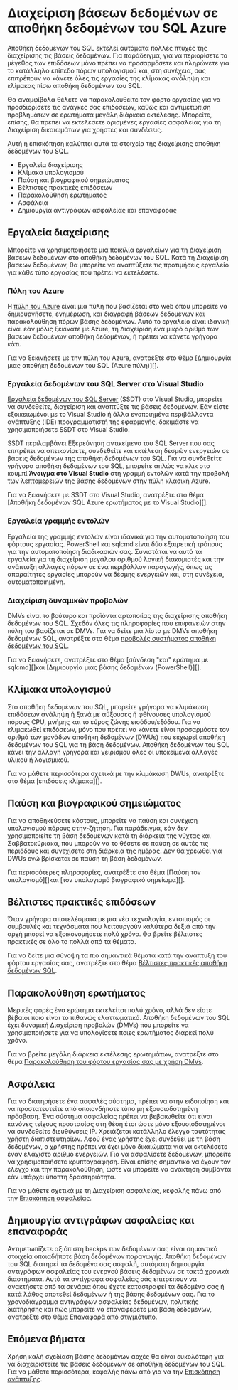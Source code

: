 <properties
   pageTitle="Διαχείριση βάσεων δεδομένων σε αποθήκη δεδομένων του SQL Azure | Microsoft Azure"
   description="Επισκόπηση της διαχείρισης βάσεων δεδομένων αποθήκη δεδομένων του SQL. Περιλαμβάνει εργαλεία διαχείρισης, DWUs κλιμάκωσης, αντιμετώπιση προβλημάτων και επιδόσεων επιδόσεις ερωτημάτων, τη δημιουργία πολιτικών καλή ασφαλείας και επαναφορά μιας βάσης δεδομένων από καταστροφή δεδομένων ή από μια μη διαθεσιμότητα τοπικές ρυθμίσεις."
   services="sql-data-warehouse"
   documentationCenter="NA"
   authors="barbkess"
   manager="barbkess"
   editor=""/>

<tags
   ms.service="sql-data-warehouse"
   ms.devlang="NA"
   ms.topic="article"
   ms.tgt_pltfrm="NA"
   ms.workload="data-services"
   ms.date="08/16/2016"
   ms.author="barbkess;sonyama;"/>

# <a name="manage-databases-in-azure-sql-data-warehouse"></a>Διαχείριση βάσεων δεδομένων σε αποθήκη δεδομένων του SQL Azure

Αποθήκη δεδομένων του SQL εκτελεί αυτόματα πολλές πτυχές της διαχείρισης τις βάσεις δεδομένων. Για παράδειγμα, για να περιορίσετε το μέγεθος των επιδόσεων μόνο πρέπει να προσαρμόσετε και πληρώνετε για το κατάλληλο επίπεδο πόρων υπολογισμού και, στη συνέχεια, σας επιτρέπουν να κάνετε όλες τις εργασίες της κλίμακας ανάληψη και κλίμακας πίσω αποθήκη δεδομένων του SQL. 

Θα αναμφίβολα θέλετε να παρακολουθείτε τον φόρτο εργασίας για να προσδιορίσετε τις ανάγκες σας επιδόσεων, καθώς και αντιμετώπιση προβλημάτων σε ερωτήματα μεγάλη διάρκεια εκτέλεσης. Μπορείτε, επίσης, θα πρέπει να εκτελέσετε ορισμένες εργασίες ασφαλείας για τη Διαχείριση δικαιωμάτων για χρήστες και συνδέσεις.

Αυτή η επισκόπηση καλύπτει αυτά τα στοιχεία της διαχείρισης αποθήκη δεδομένων του SQL.

- Εργαλεία διαχείρισης
- Κλίμακα υπολογισμού
- Παύση και βιογραφικού σημειώματος
- Βέλτιστες πρακτικές επιδόσεων
- Παρακολούθηση ερωτήματος
- Ασφάλεια
- Δημιουργία αντιγράφων ασφαλείας και επαναφοράς

## <a name="management-tools"></a>Εργαλεία διαχείρισης

Μπορείτε να χρησιμοποιήσετε μια ποικιλία εργαλείων για τη Διαχείριση βάσεων δεδομένων στο αποθήκη δεδομένων του SQL. Κατά τη Διαχείριση βάσεων δεδομένων, θα μπορείτε να αναπτύξετε τις προτιμήσεις εργαλείο για κάθε τύπο εργασίας που πρέπει να εκτελέσετε.

### <a name="azure-portal"></a>Πύλη του Azure
Η [πύλη του Azure][] είναι μια πύλη που βασίζεται στο web όπου μπορείτε να δημιουργήσετε, ενημέρωση, και διαγραφή βάσεων δεδομένων και παρακολούθηση πόρων βάσης δεδομένων. Αυτό το εργαλείο είναι ιδανική είναι εάν μόλις ξεκινάτε με Azure, τη Διαχείριση ένα μικρό αριθμό των βάσεων δεδομένων αποθήκη δεδομένων, ή πρέπει να κάνετε γρήγορα κάτι.

Για να ξεκινήσετε με την πύλη του Azure, ανατρέξτε στο θέμα [Δημιουργία μιας αποθήκη δεδομένων του SQL (Azure πύλη)][].

### <a name="sql-server-data-tools-in-visual-studio"></a>Εργαλεία δεδομένων του SQL Server στο Visual Studio
[Εργαλεία δεδομένων του SQL Server][] (SSDT) στο Visual Studio, μπορείτε να συνδεθείτε, διαχείριση και αναπτύξτε τις βάσεις δεδομένων. Εάν είστε εξοικειωμένοι με το Visual Studio ή άλλα ενοποιημένα περιβάλλοντα ανάπτυξης (IDE) προγραμματιστή της εφαρμογής, δοκιμάστε να χρησιμοποιήσετε SSDT στο Visual Studio.

SSDT περιλαμβάνει Εξερεύνηση αντικείμενο του SQL Server που σας επιτρέπει να απεικονίσετε, συνδεθείτε και εκτέλεση δεσμών ενεργειών σε βάσεις δεδομένων της αποθήκη δεδομένων του SQL. Για να συνδεθείτε γρήγορα αποθήκη δεδομένων του SQL, μπορείτε απλώς να κλικ στο κουμπί **Άνοιγμα στο Visual Studio** στη γραμμή εντολών κατά την προβολή των λεπτομερειών της βάσης δεδομένων στην πύλη κλασική Azure.  

Για να ξεκινήσετε με SSDT στο Visual Studio, ανατρέξτε στο θέμα [Αποθήκη δεδομένων SQL Azure ερωτήματος με το Visual Studio][].

### <a name="command-line-tools"></a>Εργαλεία γραμμής εντολών
Εργαλεία της γραμμής εντολών είναι ιδανικά για την αυτοματοποίηση του φόρτους εργασίας.  PowerShell και sqlcmd είναι δύο εξαιρετική τρόπους για την αυτοματοποίηση διαδικασιών σας.  Συνιστάται να αυτά τα εργαλεία για τη διαχείριση μεγάλου αριθμού λογική διακομιστές και την ανάπτυξη αλλαγές πόρων σε ένα περιβάλλον παραγωγής, όπως τις απαραίτητες εργασίες μπορούν να δέσμης ενεργειών και, στη συνέχεια, αυτοματοποιημένη.

### <a name="dynamic-management-views"></a>Διαχείριση δυναμικών προβολών 

DMVs είναι το βούτυρο και προϊόντα αρτοποιίας της διαχείρισης αποθήκη δεδομένων του SQL. Σχεδόν όλες τις πληροφορίες που επιφανειών στην πύλη του βασίζεται σε DMVs. Για να δείτε μια λίστα με DMVs αποθήκη δεδομένων SQL, ανατρέξτε στο θέμα [προβολές συστήματος αποθήκη δεδομένων του SQL][].

Για να ξεκινήσετε, ανατρέξτε στο θέμα [σύνδεση "και" ερώτημα με sqlcmd][]και [Δημιουργία μιας βάσης δεδομένων (PowerShell)][].

## <a name="scale-compute"></a>Κλίμακα υπολογισμού

Στο αποθήκη δεδομένων του SQL, μπορείτε γρήγορα να κλιμάκωση επιδόσεων ανάληψη ή ξανά με αύξουσες ή φθίνουσες υπολογισμού πόρους CPU, μνήμης και το εύρος ζώνης εισόδου/εξόδου. Για να κλιμακωθεί επιδόσεων, μόνο που πρέπει να κάνετε είναι προσαρμόστε τον αριθμό των μονάδων αποθήκη δεδομένων (DWUs) που εκχωρεί αποθήκη δεδομένων του SQL για τη βάση δεδομένων. Αποθήκη δεδομένων του SQL κάνει την αλλαγή γρήγορα και χειρισμού όλες οι υποκείμενα αλλαγές υλικού ή λογισμικού.

Για να μάθετε περισσότερα σχετικά με την κλιμάκωση DWUs, ανατρέξτε στο θέμα [επιδόσεις κλίμακα][].

##  <a name="pause-and-resume"></a>Παύση και βιογραφικού σημειώματος

Για να αποθηκεύσετε κόστους, μπορείτε να παύση και συνέχιση υπολογισμού πόρους στην-ζήτηση. Για παράδειγμα, εάν δεν χρησιμοποιείτε τη βάση δεδομένων κατά τη διάρκεια της νύχτας και Σαββατοκύριακα, που μπορούν να το θέσετε σε παύση σε αυτές τις περιόδους και συνεχίσετε στη διάρκεια της ημέρας. Δεν θα χρεωθεί για DWUs ενώ βρίσκεται σε παύση τη βάση δεδομένων.

Για περισσότερες πληροφορίες, ανατρέξτε στο θέμα [Παύση τον υπολογισμό][]και [τον υπολογισμό βιογραφικό σημείωμα][].

## <a name="performance-best-practices"></a>Βέλτιστες πρακτικές επιδόσεων

Όταν γρήγορα αποτελέσματα με μια νέα τεχνολογία, εντοπισμός οι συμβουλές και τεχνάσματα που λειτουργούν καλύτερα δεξιά από την αρχή μπορεί να εξοικονομήσετε πολύ χρόνο.  Θα βρείτε βέλτιστες πρακτικές σε όλο το πολλά από τα θέματα.

Για να δείτε μια σύνοψη τα πιο σημαντικά θέματα κατά την ανάπτυξη του φόρτου εργασίας σας, ανατρέξτε στο θέμα [Βέλτιστες πρακτικές αποθήκη δεδομένων SQL][].

## <a name="query-monitoring"></a>Παρακολούθηση ερωτήματος

Μερικές φορές ένα ερώτημα εκτελείται πολύ χρόνο, αλλά δεν είστε βέβαιοι ποιο είναι το πιθανώς ελαττωματικό. Αποθήκη δεδομένων του SQL έχει δυναμική Διαχείριση προβολών (DMVs) που μπορείτε να χρησιμοποιήσετε για να υπολογίσετε ποιες ερωτήματος διαρκεί πολύ χρόνο. 

Για να βρείτε μεγάλη διάρκεια εκτέλεσης ερωτημάτων, ανατρέξτε στο θέμα [Παρακολούθηση του φόρτου εργασίας σας με χρήση DMVs][].

## <a name="security"></a>Ασφάλεια

Για να διατηρήσετε ένα ασφαλές σύστημα, πρέπει να στην ειδοποίηση και να προστατευτείτε από οποιονδήποτε τύπο μη εξουσιοδοτημένη πρόσβαση. Ένα σύστημα ασφαλείας πρέπει να βεβαιωθείτε ότι είναι κανόνες τείχους προστασίας στη θέση έτσι ώστε μόνο εξουσιοδοτημένοι να συνδεθείτε διευθύνσεις IP. Χρειάζεται κατάλληλο έλεγχο ταυτότητας χρήστη διαπιστευτηρίων. Αφού ένας χρήστης έχει συνδεθεί με τη βάση δεδομένων, ο χρήστης πρέπει να έχει μόνο δικαιώματα για να εκτελέσετε έναν ελάχιστο αριθμό ενεργειών. Για να ασφαλίσετε δεδομένων, μπορείτε να χρησιμοποιήσετε κρυπτογράφηση. Είναι επίσης σημαντικό να έχουν τον έλεγχο και την παρακολούθηση, ώστε να μπορείτε να ανάκτηση συμβάντα εάν υπάρχει ύποπτη δραστηριότητα.

Για να μάθετε σχετικά με τη Διαχείριση ασφαλείας, κεφαλής πάνω από την [Επισκόπηση ασφαλείας][].

## <a name="backup-and-restore"></a>Δημιουργία αντιγράφων ασφαλείας και επαναφοράς

Αντιμετωπίζετε αξιόπιστη backps των δεδομένων σας είναι σημαντικά στοιχεία οποιαδήποτε βάση δεδομένων παραγωγής. Αποθήκη δεδομένων του SQL διατηρεί τα δεδομένα σας ασφαλή, αυτόματη δημιουργία αντιγράφων ασφαλείας του ενεργού βάσεις δεδομένων σε τακτά χρονικά διαστήματα. Αυτά τα αντίγραφα ασφαλείας σάς επιτρέπουν να ανακτήσετε από τα σενάρια όπου έχετε καταστραφεί τα δεδομένα σας ή κατά λάθος αποτεθεί δεδομένων ή της βάσης δεδομένων σας.  Για το χρονοδιάγραμμα αντιγράφων ασφαλείας δεδομένων, πολιτικής διατήρησης και πώς μπορείτε να επαναφέρετε μια βάση δεδομένων, ανατρέξτε στο θέμα [Επαναφορά από στιγμιότυπο][].

## <a name="next-steps"></a>Επόμενα βήματα
Χρήση καλή σχεδίαση βάσης δεδομένων αρχές θα είναι ευκολότερη για να διαχειριστείτε τις βάσεις δεδομένων σε αποθήκη δεδομένων του SQL. Για να μάθετε περισσότερα, κεφαλής πάνω από για να την [Επισκόπηση ανάπτυξης][].

<!--Image references-->

<!--Article references-->
[Δημιουργήστε μια αποθήκη δεδομένων SQL (Azure πύλη)]: sql-data-warehouse-get-started-provision.md
[Δημιουργία βάσης δεδομένων (PowerShell)]: sql-data-warehouse-get-started-provision-powershell
[connection]: sql-data-warehouse-develop-connections.md
[Αποθήκη δεδομένων του ερωτήματος Azure SQL με το Visual Studio]: sql-data-warehouse-query-visual-studio.md
[Συνδεθείτε και ερωτήματος με sqlcmd]: sql-data-warehouse-get-started-connect-sqlcmd.md
[Επισκόπηση ανάπτυξης]: sql-data-warehouse-overview-develop.md
[Παρακολούθηση του φόρτου εργασίας σας με χρήση DMVs]: sql-data-warehouse-manage-monitor.md
[Παύση υπολογισμού]: sql-data-warehouse-manage-compute-overview.md#pause-compute-bk
[Επαναφορά από στιγμιότυπο]: sql-data-warehouse-restore-database-overview.md
[Βιογραφικό σημείωμα υπολογισμού]: sql-data-warehouse-manage-compute-overview.md#resume-compute-performance-bk
[Κλίμακα επιδόσεων]: sql-data-warehouse-manage-compute-overview.md#scale-performance-bk
[Επισκόπηση ασφαλείας]: sql-data-warehouse-overview-manage-security.md
[Βέλτιστες πρακτικές αποθήκη δεδομένων SQL]: sql-data-warehouse-best-practices.md
[Προβολές συστήματος αποθήκη δεδομένων του SQL]: sql-data-warehouse-reference-tsql-system-views.md

<!--MSDN references-->
[Εργαλεία δεδομένων του SQL Server]: https://msdn.microsoft.com/library/mt204009.aspx

<!--Other web references-->
[Πύλη του Azure]: http://portal.azure.com/
